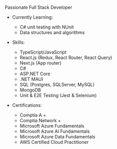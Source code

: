 Passionate Full Stack Developer

* Currently Learning: 
  	- C# unit testing with NUnit
  	- Data structures and algorithms
  	  
* Skills:
  	- TypeScript/JavaScript 
  	- React.js (Redux, React Router, React Query)
  	- Next.js (App router)
  	- C#
  	- ASP.NET Core
  	- .NET MAUI
  	- SQL (Postgres, SQLServer, MySQL)
  	- MongoDB
  	- Unit & E2E Testing (Jest & Selenium)
  	  
* Certifications:
  	- Comptia A +  
  	- Comptia Network +
  	- Microsoft Azure Fundamentals 
  	- Microsoft Azure AI Fundamentals 
  	- Microsoft Azure Data Fundamentals
  	- AWS Certified Cloud Practitioner
